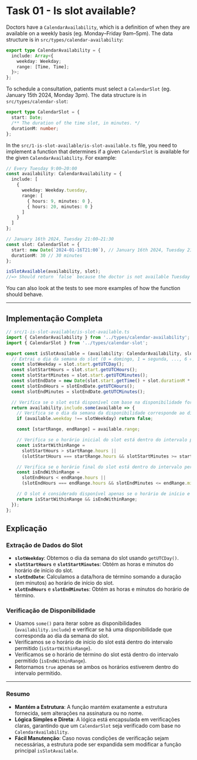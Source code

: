 
# Task 01 - Is slot available?

Doctors have a `CalendarAvailability`, which is a definition of when they are available on a weekly basis (eg. Monday–Friday 9am–5pm). The data structure is in `src/types/calendar-availability`:

```ts
export type CalendarAvailability = {
  include: Array<{
    weekday: Weekday;
    range: [Time, Time];
  }>;
};
```

To schedule a consultation, patients must select a `CalendarSlot` (eg. January 15th 2024, Monday 3pm). The data structure is in `src/types/calendar-slot`:

```ts
export type CalendarSlot = {
  start: Date;
  /** The duration of the time slot, in minutes. */
  durationM: number;
};
```

In the `src/1-is-slot-available/is-slot-available.ts` file, you need to implement a function that determines if a given `CalendarSlot` is available for the given `CalendarAvailability`. For example:

```ts
// Every Tuesday 9:00—20:00
const availability: CalendarAvailability = {
  include: [
    {
      weekday: Weekday.tuesday,
      range: [
        { hours: 9, minutes: 0 },
        { hours: 20, minutes: 0 }
      ]
    }
  ]
};

// January 16th 2024, Tuesday 21:00—21:30
const slot: CalendarSlot = {
  start: new Date(`2024-01-16T21:00`), // January 16th 2024, Tuesday 21:00
  durationM: 30 // 30 minutes
};

isSlotAvailable(availability, slot);
//=> Should return `false` because the doctor is not available Tuesday 21:00–21:30
```

You can also look at the tests to see more examples of how the function should behave.

---

## Implementação Completa

```typescript
// src/1-is-slot-available/is-slot-available.ts
import { CalendarAvailability } from '../types/calendar-availability';
import { CalendarSlot } from '../types/calendar-slot';

export const isSlotAvailable = (availability: CalendarAvailability, slot: CalendarSlot): boolean => {
  // Extrai o dia da semana do slot (0 = domingo, 1 = segunda, ..., 6 = sábado)
  const slotWeekday = slot.start.getUTCDay();
  const slotStartHours = slot.start.getUTCHours();
  const slotStartMinutes = slot.start.getUTCMinutes();
  const slotEndDate = new Date(slot.start.getTime() + slot.durationM * 60000); // Calcula a data/hora de término
  const slotEndHours = slotEndDate.getUTCHours();
  const slotEndMinutes = slotEndDate.getUTCMinutes();

  // Verifica se o slot está disponível com base na disponibilidade fornecida
  return availability.include.some(available => {
    // Verifica se o dia da semana da disponibilidade corresponde ao dia do slot
    if (available.weekday !== slotWeekday) return false;

    const [startRange, endRange] = available.range;

    // Verifica se o horário inicial do slot está dentro do intervalo permitido
    const isStartWithinRange =
      slotStartHours > startRange.hours ||
      (slotStartHours === startRange.hours && slotStartMinutes >= startRange.minutes);

    // Verifica se o horário final do slot está dentro do intervalo permitido
    const isEndWithinRange =
      slotEndHours < endRange.hours ||
      (slotEndHours === endRange.hours && slotEndMinutes <= endRange.minutes);

    // O slot é considerado disponível apenas se o horário de início e de término estiverem dentro do intervalo permitido
    return isStartWithinRange && isEndWithinRange;
  });
};
```

## Explicação

### Extração de Dados do Slot

- **`slotWeekday`**: Obtemos o dia da semana do slot usando `getUTCDay()`.
- **`slotStartHours`** e **`slotStartMinutes`**: Obtém as horas e minutos do horário de início do slot.
- **`slotEndDate`**: Calculamos a data/hora de término somando a duração (em minutos) ao horário de início do slot.
- **`slotEndHours`** e **`slotEndMinutes`**: Obtém as horas e minutos do horário de término.

### Verificação de Disponibilidade

- Usamos `some()` para iterar sobre as disponibilidades (`availability.include`) e verificar se há uma disponibilidade que corresponda ao dia da semana do slot.
- Verificamos se o horário de início do slot está dentro do intervalo permitido (`isStartWithinRange`).
- Verificamos se o horário de término do slot está dentro do intervalo permitido (`isEndWithinRange`).
- Retornamos `true` apenas se ambos os horários estiverem dentro do intervalo permitido.

---

### Resumo

- **Mantém a Estrutura**: A função mantém exatamente a estrutura fornecida, sem alterações na assinatura ou no nome.
- **Lógica Simples e Direta**: A lógica está encapsulada em verificações claras, garantindo que um `CalendarSlot` seja verificado com base no `CalendarAvailability`.
- **Fácil Manutenção**: Caso novas condições de verificação sejam necessárias, a estrutura pode ser expandida sem modificar a função principal `isSlotAvailable`.
